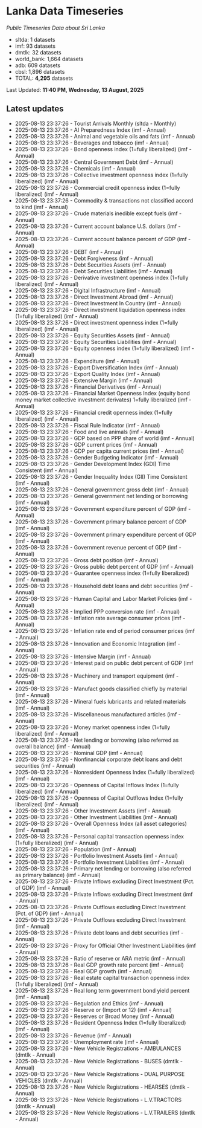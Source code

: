 # Lanka Data Timeseries
*Public Timeseries Data about Sri Lanka*

* sltda: 1 datasets
* imf: 93 datasets
* dmtlk: 32 datasets
* world_bank: 1,664 datasets
* adb: 609 datasets
* cbsl: 1,896 datasets
* TOTAL: **4,295** datasets

Last Updated: **11:40 PM, Wednesday, 13 August, 2025**

## Latest updates

* 2025-08-13 23:37:26 - Tourist Arrivals Monthly (sltda - Monthly)
* 2025-08-13 23:37:26 - AI Preparedness Index (imf - Annual)
* 2025-08-13 23:37:26 - Animal and vegetable oils and fats (imf - Annual)
* 2025-08-13 23:37:26 - Beverages and tobacco (imf - Annual)
* 2025-08-13 23:37:26 - Bond openness index (1=fully liberalized) (imf - Annual)
* 2025-08-13 23:37:26 - Central Government Debt (imf - Annual)
* 2025-08-13 23:37:26 - Chemicals (imf - Annual)
* 2025-08-13 23:37:26 - Collective investment openness index (1=fully liberalized) (imf - Annual)
* 2025-08-13 23:37:26 - Commercial credit openness index (1=fully liberalized) (imf - Annual)
* 2025-08-13 23:37:26 - Commodity & transactions not classified accord to kind (imf - Annual)
* 2025-08-13 23:37:26 - Crude materials inedible except fuels (imf - Annual)
* 2025-08-13 23:37:26 - Current account balance U.S. dollars (imf - Annual)
* 2025-08-13 23:37:26 - Current account balance percent of GDP (imf - Annual)
* 2025-08-13 23:37:26 - DEBT (imf - Annual)
* 2025-08-13 23:37:26 - Debt Forgiveness (imf - Annual)
* 2025-08-13 23:37:26 - Debt Securities Assets (imf - Annual)
* 2025-08-13 23:37:26 - Debt Securities Liabilities (imf - Annual)
* 2025-08-13 23:37:26 - Derivative investment openness index (1=fully liberalized) (imf - Annual)
* 2025-08-13 23:37:26 - Digital Infrastructure (imf - Annual)
* 2025-08-13 23:37:26 - Direct Investment Abroad (imf - Annual)
* 2025-08-13 23:37:26 - Direct Investment In Country (imf - Annual)
* 2025-08-13 23:37:26 - Direct investment liquidation openness index (1=fully liberalized) (imf - Annual)
* 2025-08-13 23:37:26 - Direct investment openness index (1=fully liberalized) (imf - Annual)
* 2025-08-13 23:37:26 - Equity Securities Assets (imf - Annual)
* 2025-08-13 23:37:26 - Equity Securities Liabilities (imf - Annual)
* 2025-08-13 23:37:26 - Equity openness index (1=fully liberalized) (imf - Annual)
* 2025-08-13 23:37:26 - Expenditure (imf - Annual)
* 2025-08-13 23:37:26 - Export Diversification Index (imf - Annual)
* 2025-08-13 23:37:26 - Export Quality Index (imf - Annual)
* 2025-08-13 23:37:26 - Extensive Margin (imf - Annual)
* 2025-08-13 23:37:26 - Financial Derivatives (imf - Annual)
* 2025-08-13 23:37:26 - Financial Market Openness Index (equity bond money market collective investment derivates) 1=fully liberalized (imf - Annual)
* 2025-08-13 23:37:26 - Financial credit openness index (1=fully liberalized) (imf - Annual)
* 2025-08-13 23:37:26 - Fiscal Rule Indicator (imf - Annual)
* 2025-08-13 23:37:26 - Food and live animals (imf - Annual)
* 2025-08-13 23:37:26 - GDP based on PPP share of world (imf - Annual)
* 2025-08-13 23:37:26 - GDP current prices (imf - Annual)
* 2025-08-13 23:37:26 - GDP per capita current prices (imf - Annual)
* 2025-08-13 23:37:26 - Gender Budgeting Indicator (imf - Annual)
* 2025-08-13 23:37:26 - Gender Development Index (GDI) Time Consistent (imf - Annual)
* 2025-08-13 23:37:26 - Gender Inequality Index (GII) Time Consistent (imf - Annual)
* 2025-08-13 23:37:26 - General government gross debt (imf - Annual)
* 2025-08-13 23:37:26 - General government net lending or borrowing (imf - Annual)
* 2025-08-13 23:37:26 - Government expenditure percent of GDP (imf - Annual)
* 2025-08-13 23:37:26 - Government primary balance percent of GDP (imf - Annual)
* 2025-08-13 23:37:26 - Government primary expenditure percent of GDP (imf - Annual)
* 2025-08-13 23:37:26 - Government revenue percent of GDP (imf - Annual)
* 2025-08-13 23:37:26 - Gross debt position (imf - Annual)
* 2025-08-13 23:37:26 - Gross public debt percent of GDP (imf - Annual)
* 2025-08-13 23:37:26 - Guarantee openness index (1=fully liberalized) (imf - Annual)
* 2025-08-13 23:37:26 - Household debt loans and debt securities (imf - Annual)
* 2025-08-13 23:37:26 - Human Capital and Labor Market Policies (imf - Annual)
* 2025-08-13 23:37:26 - Implied PPP conversion rate (imf - Annual)
* 2025-08-13 23:37:26 - Inflation rate average consumer prices (imf - Annual)
* 2025-08-13 23:37:26 - Inflation rate end of period consumer prices (imf - Annual)
* 2025-08-13 23:37:26 - Innovation and Economic Integration (imf - Annual)
* 2025-08-13 23:37:26 - Intensive Margin (imf - Annual)
* 2025-08-13 23:37:26 - Interest paid on public debt percent of GDP (imf - Annual)
* 2025-08-13 23:37:26 - Machinery and transport equipment (imf - Annual)
* 2025-08-13 23:37:26 - Manufact goods classified chiefly by material (imf - Annual)
* 2025-08-13 23:37:26 - Mineral fuels lubricants and related materials (imf - Annual)
* 2025-08-13 23:37:26 - Miscellaneous manufactured articles (imf - Annual)
* 2025-08-13 23:37:26 - Money market openness index (1=fully liberalized) (imf - Annual)
* 2025-08-13 23:37:26 - Net lending or borrowing (also referred as overall balance) (imf - Annual)
* 2025-08-13 23:37:26 - Nominal GDP (imf - Annual)
* 2025-08-13 23:37:26 - Nonfinancial corporate debt loans and debt securities (imf - Annual)
* 2025-08-13 23:37:26 - Nonresident Openness Index (1=fully liberalized) (imf - Annual)
* 2025-08-13 23:37:26 - Openness of Capital Inflows Index (1=fully liberalized) (imf - Annual)
* 2025-08-13 23:37:26 - Openness of Capital Outflows Index (1=fully liberalized) (imf - Annual)
* 2025-08-13 23:37:26 - Other Investment Assets (imf - Annual)
* 2025-08-13 23:37:26 - Other Investment Liabilities (imf - Annual)
* 2025-08-13 23:37:26 - Overall Openness Index (all asset categories) (imf - Annual)
* 2025-08-13 23:37:26 - Personal capital transaction openness index (1=fully liberalized) (imf - Annual)
* 2025-08-13 23:37:26 - Population (imf - Annual)
* 2025-08-13 23:37:26 - Portfolio Investment Assets (imf - Annual)
* 2025-08-13 23:37:26 - Portfolio Investment Liabilities (imf - Annual)
* 2025-08-13 23:37:26 - Primary net lending or borrowing (also referred as primary balance) (imf - Annual)
* 2025-08-13 23:37:26 - Private Inflows excluding Direct Investment (Pct. of GDP) (imf - Annual)
* 2025-08-13 23:37:26 - Private Inflows excluding Direct Investment (imf - Annual)
* 2025-08-13 23:37:26 - Private Outflows excluding Direct Investment (Pct. of GDP) (imf - Annual)
* 2025-08-13 23:37:26 - Private Outflows excluding Direct Investment (imf - Annual)
* 2025-08-13 23:37:26 - Private debt loans and debt securities (imf - Annual)
* 2025-08-13 23:37:26 - Proxy for Official Other Investment Liabilities (imf - Annual)
* 2025-08-13 23:37:26 - Ratio of reserve or ARA metric (imf - Annual)
* 2025-08-13 23:37:26 - Real GDP growth rate percent (imf - Annual)
* 2025-08-13 23:37:26 - Real GDP growth (imf - Annual)
* 2025-08-13 23:37:26 - Real estate capital transaction openness index (1=fully liberalized) (imf - Annual)
* 2025-08-13 23:37:26 - Real long term government bond yield percent (imf - Annual)
* 2025-08-13 23:37:26 - Regulation and Ethics (imf - Annual)
* 2025-08-13 23:37:26 - Reserve or (Import or 12) (imf - Annual)
* 2025-08-13 23:37:26 - Reserves or Broad Money (imf - Annual)
* 2025-08-13 23:37:26 - Resident Openness Index (1=fully liberalized) (imf - Annual)
* 2025-08-13 23:37:26 - Revenue (imf - Annual)
* 2025-08-13 23:37:26 - Unemployment rate (imf - Annual)
* 2025-08-13 23:37:26 - New Vehicle Registrations - AMBULANCES (dmtlk - Annual)
* 2025-08-13 23:37:26 - New Vehicle Registrations - BUSES (dmtlk - Annual)
* 2025-08-13 23:37:26 - New Vehicle Registrations - DUAL PURPOSE VEHICLES (dmtlk - Annual)
* 2025-08-13 23:37:26 - New Vehicle Registrations - HEARSES (dmtlk - Annual)
* 2025-08-13 23:37:26 - New Vehicle Registrations - L.V.TRACTORS (dmtlk - Annual)
* 2025-08-13 23:37:26 - New Vehicle Registrations - L.V.TRAILERS (dmtlk - Annual)
